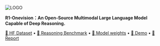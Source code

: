 ![LOGO](http://opencompass.openxlab.space/utils/MMLB.jpg)

<b>R1-Onevision：An Open-Source Multimodal Large Language Model Capable of Deep Reasoning. </b>

<a href="https://huggingface.co/datasets/Fancy-MLLM/R1-onevision">🤗 HF Dataset</a> •
<a href="https://huggingface.co/datasets/Fancy-MLLM/R1-OneVision-Bench">🤗 Reasoning Benchmark</a> •
<a href="https://huggingface.co/Fancy-MLLM/R1-OneVision-7B">🤗 Model weights</a> •
<a href="https://huggingface.co/spaces/Fancy-MLLM/R1-OneVision">🤗 Demo</a> •
<a href="https://www.arxiv.org/abs/2407.11691">📝 Report</a>
</div>

